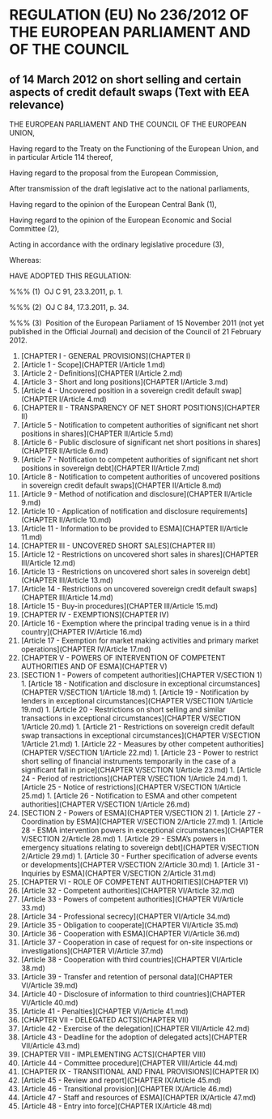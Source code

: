 # REGULATION (EU) No 236/2012 OF THE EUROPEAN PARLIAMENT AND OF THE COUNCIL

## of 14 March 2012 on short selling and certain aspects of credit default swaps (Text with EEA relevance)

THE EUROPEAN PARLIAMENT AND THE COUNCIL OF THE EUROPEAN UNION,

Having regard to the Treaty on the Functioning of the European Union, and in particular Article 114 thereof,

Having regard to the proposal from the European Commission,

After transmission of the draft legislative act to the national parliaments,

Having regard to the opinion of the European Central Bank (1),

Having regard to the opinion of the European Economic and Social Committee (2),

Acting in accordance with the ordinary legislative procedure (3),

Whereas:

HAVE ADOPTED THIS REGULATION:

%%% (1)  OJ C 91, 23.3.2011, p. 1.

%%% (2)  OJ C 84, 17.3.2011, p. 34.

%%% (3)  Position of the European Parliament of 15 November 2011 (not yet published in the Official Journal) and decision of the Council of 21 February 2012.

1. [CHAPTER I - GENERAL PROVISIONS](CHAPTER I)
  1. [Article 1 - Scope](CHAPTER I/Article 1.md)
  1. [Article 2 - Definitions](CHAPTER I/Article 2.md)
  1. [Article 3 - Short and long positions](CHAPTER I/Article 3.md)
  1. [Article 4 - Uncovered position in a sovereign credit default swap](CHAPTER I/Article 4.md)
1. [CHAPTER II - TRANSPARENCY OF NET SHORT POSITIONS](CHAPTER II)
  1. [Article 5 - Notification to competent authorities of significant net short positions in shares](CHAPTER II/Article 5.md)
  1. [Article 6 - Public disclosure of significant net short positions in shares](CHAPTER II/Article 6.md)
  1. [Article 7 - Notification to competent authorities of significant net short positions in sovereign debt](CHAPTER II/Article 7.md)
  1. [Article 8 - Notification to competent authorities of uncovered positions in sovereign credit default swaps](CHAPTER II/Article 8.md)
  1. [Article 9 - Method of notification and disclosure](CHAPTER II/Article 9.md)
  1. [Article 10 - Application of notification and disclosure requirements](CHAPTER II/Article 10.md)
  1. [Article 11 - Information to be provided to ESMA](CHAPTER II/Article 11.md)
1. [CHAPTER III - UNCOVERED SHORT SALES](CHAPTER III)
  1. [Article 12 - Restrictions on uncovered short sales in shares](CHAPTER III/Article 12.md)
  1. [Article 13 - Restrictions on uncovered short sales in sovereign debt](CHAPTER III/Article 13.md)
  1. [Article 14 - Restrictions on uncovered sovereign credit default swaps](CHAPTER III/Article 14.md)
  1. [Article 15 - Buy-in procedures](CHAPTER III/Article 15.md)
1. [CHAPTER IV - EXEMPTIONS](CHAPTER IV)
  1. [Article 16 - Exemption where the principal trading venue is in a third country](CHAPTER IV/Article 16.md)
  1. [Article 17 - Exemption for market making activities and primary market operations](CHAPTER IV/Article 17.md)
1. [CHAPTER V - POWERS OF INTERVENTION OF COMPETENT AUTHORITIES AND OF ESMA](CHAPTER V)
  1. [SECTION 1 - Powers of competent authorities](CHAPTER V/SECTION 1)
    1. [Article 18 - Notification and disclosure in exceptional circumstances](CHAPTER V/SECTION 1/Article 18.md)
    1. [Article 19 - Notification by lenders in exceptional circumstances](CHAPTER V/SECTION 1/Article 19.md)
    1. [Article 20 - Restrictions on short selling and similar transactions in exceptional circumstances](CHAPTER V/SECTION 1/Article 20.md)
    1. [Article 21 - Restrictions on sovereign credit default swap transactions in exceptional circumstances](CHAPTER V/SECTION 1/Article 21.md)
    1. [Article 22 - Measures by other competent authorities](CHAPTER V/SECTION 1/Article 22.md)
    1. [Article 23 - Power to restrict short selling of financial instruments temporarily in the case of a significant fall in price](CHAPTER V/SECTION 1/Article 23.md)
    1. [Article 24 - Period of restrictions](CHAPTER V/SECTION 1/Article 24.md)
    1. [Article 25 - Notice of restrictions](CHAPTER V/SECTION 1/Article 25.md)
    1. [Article 26 - Notification to ESMA and other competent authorities](CHAPTER V/SECTION 1/Article 26.md)
  1. [SECTION 2 - Powers of ESMA](CHAPTER V/SECTION 2)
    1. [Article 27 - Coordination by ESMA](CHAPTER V/SECTION 2/Article 27.md)
    1. [Article 28 - ESMA intervention powers in exceptional circumstances](CHAPTER V/SECTION 2/Article 28.md)
    1. [Article 29 - ESMA’s powers in emergency situations relating to sovereign debt](CHAPTER V/SECTION 2/Article 29.md)
    1. [Article 30 - Further specification of adverse events or developments](CHAPTER V/SECTION 2/Article 30.md)
    1. [Article 31 - Inquiries by ESMA](CHAPTER V/SECTION 2/Article 31.md)
1. [CHAPTER VI - ROLE OF COMPETENT AUTHORITIES](CHAPTER VI)
  1. [Article 32 - Competent authorities](CHAPTER VI/Article 32.md)
  1. [Article 33 - Powers of competent authorities](CHAPTER VI/Article 33.md)
  1. [Article 34 - Professional secrecy](CHAPTER VI/Article 34.md)
  1. [Article 35 - Obligation to cooperate](CHAPTER VI/Article 35.md)
  1. [Article 36 - Cooperation with ESMA](CHAPTER VI/Article 36.md)
  1. [Article 37 - Cooperation in case of request for on-site inspections or investigations](CHAPTER VI/Article 37.md)
  1. [Article 38 - Cooperation with third countries](CHAPTER VI/Article 38.md)
  1. [Article 39 - Transfer and retention of personal data](CHAPTER VI/Article 39.md)
  1. [Article 40 - Disclosure of information to third countries](CHAPTER VI/Article 40.md)
  1. [Article 41 - Penalties](CHAPTER VI/Article 41.md)
1. [CHAPTER VII - DELEGATED ACTS](CHAPTER VII)
  1. [Article 42 - Exercise of the delegation](CHAPTER VII/Article 42.md)
  1. [Article 43 - Deadline for the adoption of delegated acts](CHAPTER VII/Article 43.md)
1. [CHAPTER VIII - IMPLEMENTING ACTS](CHAPTER VIII)
  1. [Article 44 - Committee procedure](CHAPTER VIII/Article 44.md)
1. [CHAPTER IX - TRANSITIONAL AND FINAL PROVISIONS](CHAPTER IX)
  1. [Article 45 - Review and report](CHAPTER IX/Article 45.md)
  1. [Article 46 - Transitional provision](CHAPTER IX/Article 46.md)
  1. [Article 47 - Staff and resources of ESMA](CHAPTER IX/Article 47.md)
  1. [Article 48 - Entry into force](CHAPTER IX/Article 48.md)

